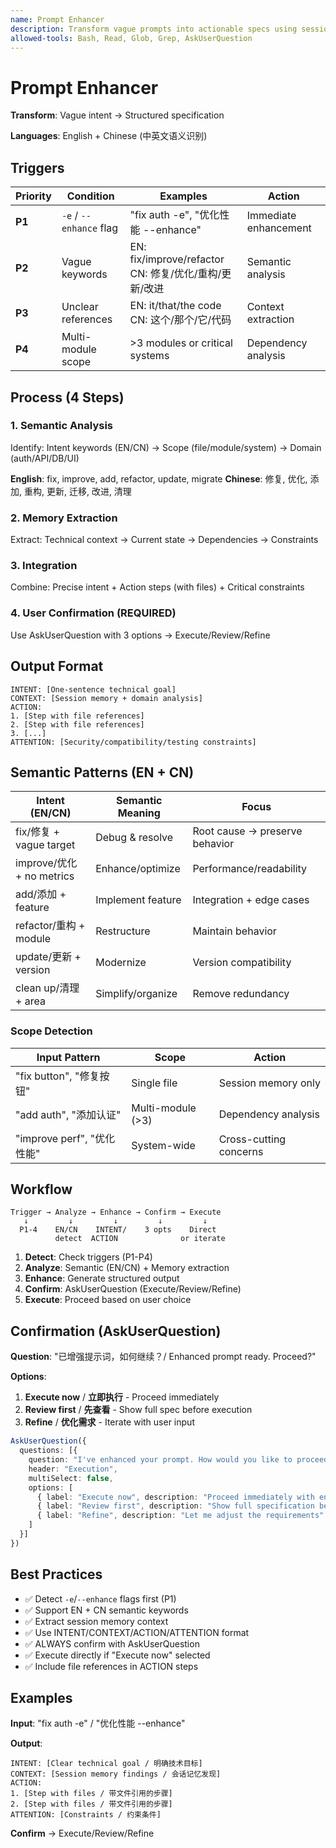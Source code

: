 ```yaml
---
name: Prompt Enhancer
description: Transform vague prompts into actionable specs using session memory + semantic analysis. AUTO-TRIGGER on (1) -e/--enhance flags, (2) vague keywords (fix/improve/refactor/修复/优化/重构), (3) unclear refs (it/that/这个/那个), (4) multi-module scope. Supports English + Chinese semantic recognition.
allowed-tools: Bash, Read, Glob, Grep, AskUserQuestion
---
```


# Prompt Enhancer

**Transform**: Vague intent → Structured specification

**Languages**: English + Chinese (中英文语义识别)

## Triggers

| Priority | Condition | Examples | Action |
|----------|-----------|----------|--------|
| **P1** | `-e` / `--enhance` flag | "fix auth -e", "优化性能 --enhance" | Immediate enhancement |
| **P2** | Vague keywords | EN: fix/improve/refactor<br>CN: 修复/优化/重构/更新/改进 | Semantic analysis |
| **P3** | Unclear references | EN: it/that/the code<br>CN: 这个/那个/它/代码 | Context extraction |
| **P4** | Multi-module scope | >3 modules or critical systems | Dependency analysis |

## Process (4 Steps)

### 1. Semantic Analysis
Identify: Intent keywords (EN/CN) → Scope (file/module/system) → Domain (auth/API/DB/UI)

**English**: fix, improve, add, refactor, update, migrate
**Chinese**: 修复, 优化, 添加, 重构, 更新, 迁移, 改进, 清理

### 2. Memory Extraction
Extract: Technical context → Current state → Dependencies → Constraints

### 3. Integration
Combine: Precise intent + Action steps (with files) + Critical constraints

### 4. User Confirmation (REQUIRED)
Use AskUserQuestion with 3 options → Execute/Review/Refine

## Output Format

```
INTENT: [One-sentence technical goal]
CONTEXT: [Session memory + domain analysis]
ACTION:
1. [Step with file references]
2. [Step with file references]
3. [...]
ATTENTION: [Security/compatibility/testing constraints]
```

## Semantic Patterns (EN + CN)

| Intent (EN/CN) | Semantic Meaning | Focus |
|----------------|------------------|-------|
| fix/修复 + vague target | Debug & resolve | Root cause → preserve behavior |
| improve/优化 + no metrics | Enhance/optimize | Performance/readability |
| add/添加 + feature | Implement feature | Integration + edge cases |
| refactor/重构 + module | Restructure | Maintain behavior |
| update/更新 + version | Modernize | Version compatibility |
| clean up/清理 + area | Simplify/organize | Remove redundancy |

### Scope Detection

| Input Pattern | Scope | Action |
|---------------|-------|--------|
| "fix button", "修复按钮" | Single file | Session memory only |
| "add auth", "添加认证" | Multi-module (>3) | Dependency analysis |
| "improve perf", "优化性能" | System-wide | Cross-cutting concerns |

## Workflow

```
Trigger → Analyze → Enhance → Confirm → Execute
   ↓         ↓         ↓         ↓         ↓
  P1-4    EN/CN    INTENT/    3 opts    Direct
          detect  ACTION              or iterate
```

1. **Detect**: Check triggers (P1-P4)
2. **Analyze**: Semantic (EN/CN) + Memory extraction
3. **Enhance**: Generate structured output
4. **Confirm**: AskUserQuestion (Execute/Review/Refine)
5. **Execute**: Proceed based on user choice

## Confirmation (AskUserQuestion)

**Question**: "已增强提示词，如何继续？/ Enhanced prompt ready. Proceed?"

**Options**:
1. **Execute now** / **立即执行** - Proceed immediately
2. **Review first** / **先查看** - Show full spec before execution
3. **Refine** / **优化需求** - Iterate with user input

```typescript
AskUserQuestion({
  questions: [{
    question: "I've enhanced your prompt. How would you like to proceed? (已增强提示词，如何继续？)",
    header: "Execution",
    multiSelect: false,
    options: [
      { label: "Execute now", description: "Proceed immediately with enhanced spec" },
      { label: "Review first", description: "Show full specification before execution" },
      { label: "Refine", description: "Let me adjust the requirements" }
    ]
  }]
})
```

## Best Practices

- ✅ Detect `-e`/`--enhance` flags first (P1)
- ✅ Support EN + CN semantic keywords
- ✅ Extract session memory context
- ✅ Use INTENT/CONTEXT/ACTION/ATTENTION format
- ✅ ALWAYS confirm with AskUserQuestion
- ✅ Execute directly if "Execute now" selected
- ✅ Include file references in ACTION steps

## Examples

**Input**: "fix auth -e" / "优化性能 --enhance"

**Output**:
```
INTENT: [Clear technical goal / 明确技术目标]
CONTEXT: [Session memory findings / 会话记忆发现]
ACTION:
1. [Step with files / 带文件引用的步骤]
2. [Step with files / 带文件引用的步骤]
ATTENTION: [Constraints / 约束条件]
```
**Confirm** → Execute/Review/Refine
